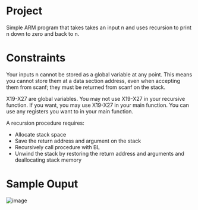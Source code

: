 # Project
Simple ARM program that takes takes an input n and uses recursion to print n down to zero and back to n.

# Constraints
Your inputs n cannot be stored as a global variable at any point. This means you cannot store them at a data section address, even when accepting them from scanf; they must be returned from scanf on the stack.

X19-X27 are global variables. You may not use X19-X27 in your recursive function. If you want, you may use X19-X27 in your main function.  You can use any registers you want to in your main function.

A recursion procedure requires:
- Allocate stack space
- Save the return address and argument on the stack
- Recursively call procedure with BL
- Unwind the stack by restoring the return address and arguments and deallocating stack memory

# Sample Ouput
![image](https://github.com/thomas-martin-uf/recursive-print-arm-assembly/assets/109101463/29e96da8-291b-4dac-ae5e-88ea88592890)
